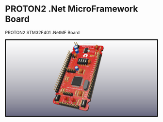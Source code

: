 # PROTON2 .Net MicroFramework Board
 PROTON2 STM32F401 .NetMF Board
 
 ![alt text](https://github.com/MarceloCampos/PROTON2-.NetMF-Board/blob/master/PROTON2_3D.png "placa")
 
 
 

 
